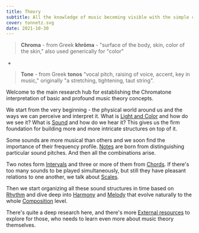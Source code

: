 ```yaml
---
title: Theory
subtitle: All the knowledge of music becoming visible with the simple color coding system
cover: tonnetz.svg
date: 2021-10-30
---
```


> **Chroma** - from Greek **khrōma** - "surface of the body, skin, color of the skin," also used generically for "color"

&nbsp;+

> **Tone** - from Greek **tonos** "vocal pitch, raising of voice, accent, key in music," originally "a stretching, tightening, taut string".

Welcome to the main research hub for establishing the Chromatone interpretation of basic and profound music theory concepts. 

We start from the very beginning - the physical world around us and the ways we can perceive and interpret it. What is [Light and Color](./color/index.md) and how do we see it? What is [Sound](./sound/index.md) and how do we hear it? This gives us the firm foundation for building more and more intricate structures on top of it.

Some sounds are more musical than others and we soon find the importance of their frequency profile. [Notes](./notes/index.md) are born from distinguishing particular sound pitches. And then all the combinations arise.

Two notes form [Intervals](./intervals/index.md) and three or more of them from [Chords](./chords/index.md). If there's too many sounds to be played simultaneously, but still they have pleasant relations to one another, we talk about [Scales](./scales/index.md). 

Then we start organizing all these sound structures in time based on [Rhythm](./rhythm/index.md) and dive deep into [Harmony](./harmony/index.md) and [Melody](./melody/index.md) that evolve naturally to the whole [Composition](./composition/index.md) level. 

There's quite a deep research here, and there's more [External resources](./resources/index.md) to explore for those, who needs to learn even more about music theory themselves.

